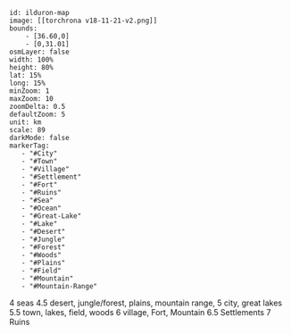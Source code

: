 ```leaflet
id: ilduron-map
image: [[torchrona v18-11-21-v2.png]]
bounds:
    - [36.60,0]
    - [0,31.01]
osmLayer: false
width: 100%
height: 80%
lat: 15%
long: 15%
minZoom: 1
maxZoom: 10
zoomDelta: 0.5
defaultZoom: 5
unit: km
scale: 89
darkMode: false
markerTag:
   - "#City"
   - "#Town"
   - "#Village"
   - "#Settlement"
   - "#Fort"
   - "#Ruins"
   - "#Sea"
   - "#Ocean"
   - "#Great-Lake"
   - "#Lake"
   - "#Desert"
   - "#Jungle"
   - "#Forest"
   - "#Woods"
   - "#Plains"
   - "#Field"
   - "#Mountain"
   - "#Mountain-Range"
```

4 seas
4.5 desert, jungle/forest, plains, mountain range,
5 city, great lakes
5.5 town, lakes, field, woods
6 village, Fort, Mountain
6.5 Settlements
7 Ruins

